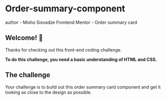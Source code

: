 # Order-summary-component
author - Misho Sisvadze
Frontend Mentor - Order summary card

## Welcome! 👋

Thanks for checking out this front-end coding challenge.

**To do this challenge, you need a basic understanding of HTML and CSS.**

## The challenge

Your challenge is to build out this order summary card component and get it looking as close to the design as possible.

